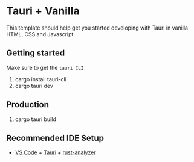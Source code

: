 # Tauri + Vanilla

This template should help get you started developing with Tauri in vanilla HTML, CSS and Javascript.

## Getting started

Make sure to get the `tauri CLI`

1. cargo install tauri-cli
1. cargo tauri dev

## Production

1. cargo tauri build

## Recommended IDE Setup

- [VS Code](https://code.visualstudio.com/) + [Tauri](https://marketplace.visualstudio.com/items?itemName=tauri-apps.tauri-vscode) + [rust-analyzer](https://marketplace.visualstudio.com/items?itemName=rust-lang.rust-analyzer)
